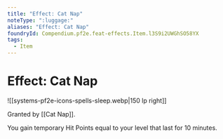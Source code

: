 ```yaml
---
title: "Effect: Cat Nap"
noteType: ":luggage:"
aliases: "Effect: Cat Nap"
foundryId: Compendium.pf2e.feat-effects.Item.l3S9i2UWGhSO58YX
tags:
  - Item
---
```


# Effect: Cat Nap
![[systems-pf2e-icons-spells-sleep.webp|150 lp right]]

Granted by [[Cat Nap]].

You gain temporary Hit Points equal to your level that last for 10 minutes.
